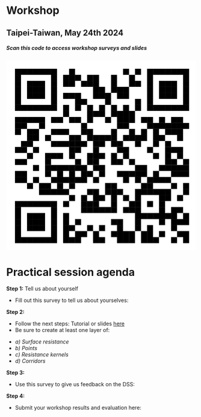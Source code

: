 # Workshop
## Taipei-Taiwan, May 24th 2024

##### *Scan this code to access workshop surveys and slides*
![QRcode](https://github.com/connectingLandscapes/workshops/blob/main/Taiwan/qrcode_TAIWAN.png)


# Practical session agenda

**Step 1:** Tell us about yourself
- Fill out this survey to tell us about yourselves: [](https://forms.gle/Wy2a82Rt7JcCDBYr7)


**Step 2:** 
- Follow the next steps: Tutorial or slides [here](https://docs.google.com/presentation/d/1VvDP-xnQBq_11OqGO_cignf30NjNIpiK47kwloQH66w/edit?usp=sharing)
- Be sure to create at least one layer of:
  
+ *a) Surface resistance*
+ *b) Points*
+ *c) Resistance kernels*
+ *d) Corridors*

**Step 3:** 
  - Use this survey to give us feedback on the DSS: [](https://forms.gle/r3Aa5yvQDUzh9mk39)

**Step 4:** 
  - Submit your workshop results and evaluation here: [](https://forms.gle/5i9tgQL1H5AeBMcT7)

